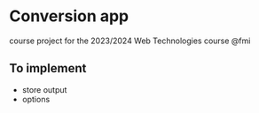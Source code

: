 # Conversion app

course project for the 2023/2024 Web Technologies course @fmi

## To implement
- store output
- options
